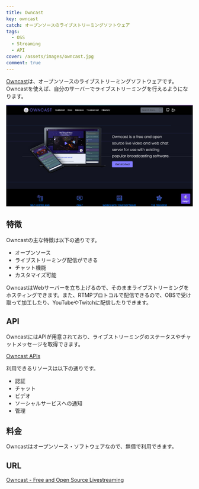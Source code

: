 ```yaml
---
title: Owncast
key: owncast
catch: オープンソースのライブストリーミングソフトウェア
tags:
  - OSS
  - Streaming
  - API
cover: /assets/images/owncast.jpg
comment: true
---
```


[Owncast](https://owncast.online/)は、オープンソースのライブストリーミングソフトウェアです。Owncastを使えば、自分のサーバーでライブストリーミングを行えるようになります。

[![OwncastのWebサイト](/assets/images/owncast.jpg)](https://owncast.online/)

<!--more-->

## 特徴

Owncastの主な特徴は以下の通りです。

- オープンソース
- ライブストリーミング配信ができる
- チャット機能
- カスタマイズ可能

OwncastはWebサーバーを立ち上げるので、そのままライブストリーミングをホスティングできます。また、RTMPプロトコルで配信できるので、OBSで受け取って加工したり、YouTubeやTwitchに配信したりできます。

## API

OwncastにはAPIが用意されており、ライブストリーミングのステータスやチャットメッセージを取得できます。

[Owncast APIs](https://owncast.online/api/latest/)

利用できるリソースは以下の通りです。

- 認証
- チャット
- ビデオ
- ソーシャルサービスへの通知
- 管理

## 料金

Owncastはオープンソース・ソフトウェアなので、無償で利用できます。

## URL

[Owncast - Free and Open Source Livestreaming](https://owncast.online/)
